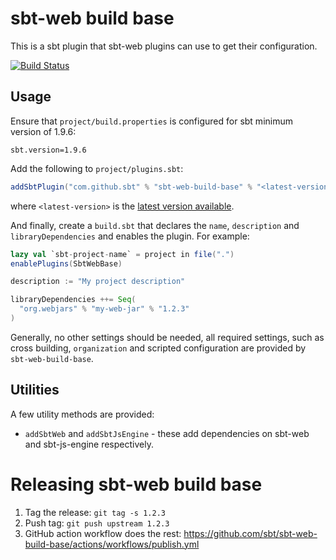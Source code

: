 # sbt-web build base

This is a sbt plugin that sbt-web plugins can use to get their configuration.

[![Build Status](https://github.com/sbt/sbt-web-build-base/actions/workflows/build-test.yml/badge.svg)](https://github.com/sbt/sbt-web-build-base/actions/workflows/build-test.yml)

## Usage

Ensure that `project/build.properties` is configured for sbt minimum version of 1.9.6:

```
sbt.version=1.9.6
```

Add the following to `project/plugins.sbt`:

```scala
addSbtPlugin("com.github.sbt" % "sbt-web-build-base" % "<latest-version>")
```

where `<latest-version>` is the [latest version available](https://github.com/sbt/sbt-web-build-base/tags).

And finally, create a `build.sbt` that declares the `name`, `description` and `libraryDependencies` and enables the plugin.  For example:

```scala
lazy val `sbt-project-name` = project in file(".")
enablePlugins(SbtWebBase)

description := "My project description"

libraryDependencies ++= Seq(
  "org.webjars" % "my-web-jar" % "1.2.3"
)
```

Generally, no other settings should be needed, all required settings, such as cross building, `organization` and scripted configuration are provided by `sbt-web-build-base`.

## Utilities

A few utility methods are provided:

* `addSbtWeb` and `addSbtJsEngine` - these add dependencies on sbt-web and sbt-js-engine respectively.

# Releasing sbt-web build base

1. Tag the release: `git tag -s 1.2.3`
1. Push tag: `git push upstream 1.2.3`
1. GitHub action workflow does the rest: https://github.com/sbt/sbt-web-build-base/actions/workflows/publish.yml
